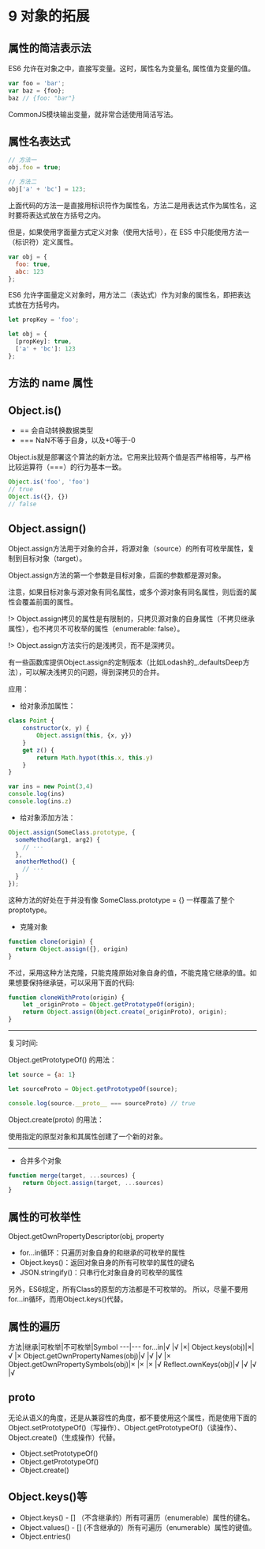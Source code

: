 # 9 对象的拓展

## 属性的简洁表示法

ES6 允许在对象之中，直接写变量。这时，属性名为变量名, 属性值为变量的值。

```js
var foo = 'bar';
var baz = {foo};
baz // {foo: "bar"}
```

CommonJS模块输出变量，就非常合适使用简洁写法。

## 属性名表达式
```js
// 方法一
obj.foo = true;

// 方法二
obj['a' + 'bc'] = 123;
```
上面代码的方法一是直接用标识符作为属性名，方法二是用表达式作为属性名，这时要将表达式放在方括号之内。

但是，如果使用字面量方式定义对象（使用大括号），在 ES5 中只能使用方法一（标识符）定义属性。
```js
var obj = {
  foo: true,
  abc: 123
};
```
ES6 允许字面量定义对象时，用方法二（表达式）作为对象的属性名，即把表达式放在方括号内。

```js
let propKey = 'foo';

let obj = {
  [propKey]: true,
  ['a' + 'bc']: 123
};
```

## 方法的 name 属性 


## Object.is() 


- == 会自动转换数据类型
- === NaN不等于自身，以及+0等于-0

Object.is就是部署这个算法的新方法。它用来比较两个值是否严格相等，与严格比较运算符（===）的行为基本一致。
```js
Object.is('foo', 'foo')
// true
Object.is({}, {})
// false
```

## Object.assign()

Object.assign方法用于对象的合并，将源对象（source）的所有可枚举属性，复制到目标对象（target）。

Object.assign方法的第一个参数是目标对象，后面的参数都是源对象。

注意，如果目标对象与源对象有同名属性，或多个源对象有同名属性，则后面的属性会覆盖前面的属性。

!> Object.assign拷贝的属性是有限制的，只拷贝源对象的自身属性（不拷贝继承属性），也不拷贝不可枚举的属性（enumerable: false）。

!> Object.assign方法实行的是浅拷贝，而不是深拷贝。

有一些函数库提供Object.assign的定制版本（比如Lodash的_.defaultsDeep方法），可以解决浅拷贝的问题，得到深拷贝的合并。

应用：

- 给对象添加属性：

```js
class Point {
	constructor(x, y) {
		Object.assign(this, {x, y})
	}
	get z() {
		return Math.hypot(this.x, this.y)
	}
}

var ins = new Point(3,4)
console.log(ins)
console.log(ins.z)
```

- 给对象添加方法：

```js
Object.assign(SomeClass.prototype, {
  someMethod(arg1, arg2) {
    // ···
  },
  anotherMethod() {
    // ···
  }
});
```
这种方法的好处在于并没有像 SomeClass.prototype = {} 一样覆盖了整个 proptotype。

- 克隆对象

```js
function clone(origin) {
  return Object.assign({}, origin)
}
```

不过，采用这种方法克隆，只能克隆原始对象自身的值，不能克隆它继承的值。如果想要保持继承链，可以采用下面的代码:

```js
function cloneWithProto(origin) {
	let _originProto = Object.getPrototypeOf(origin);
	return Object.assign(Object.create(_originProto), origin);
}
```

---
复习时间:

Object.getPrototypeOf() 的用法：

```js
let source = {a: 1}

let sourceProto = Object.getPrototypeOf(source);

console.log(source.__proto__ === sourceProto) // true
```

Object.create(proto) 的用法：

使用指定的原型对象和其属性创建了一个新的对象。

---

-  合并多个对象

```js
function merge(target, ...sources) {
	return Object.assign(target, ...sources)
}
```


## 属性的可枚举性

Object.getOwnPropertyDescriptor(obj, property

- for...in循环：只遍历对象自身的和继承的可枚举的属性
- Object.keys()：返回对象自身的所有可枚举的属性的键名
- JSON.stringify()：只串行化对象自身的可枚举的属性

另外，ES6规定，所有Class的原型的方法都是不可枚举的。
所以，尽量不要用for...in循环，而用Object.keys()代替。

## 属性的遍历


方法|继承|可枚举|不可枚举|Symbol
---|---
for...in|√    |√      |×|
Object.keys(obj)|×|√  |×
Object.getOwnPropertyNames(obj)|√    |√      |√ |×
Object.getOwnPropertySymbols(obj)|×    |×      |× |√
Reflect.ownKeys(obj)|√    |√      |√ |√


## __proto__

无论从语义的角度，还是从兼容性的角度，都不要使用这个属性，而是使用下面的Object.setPrototypeOf()（写操作）、Object.getPrototypeOf()（读操作）、Object.create()（生成操作）代替。

- Object.setPrototypeOf()
- Object.getPrototypeOf()
- Object.create()


## Object.keys()等

- Object.keys() - [] （不含继承的）所有可遍历（enumerable）属性的键名。
- Object.values() - [] (不含继承的）所有可遍历（enumerable）属性的键值。
- Object.entries()


